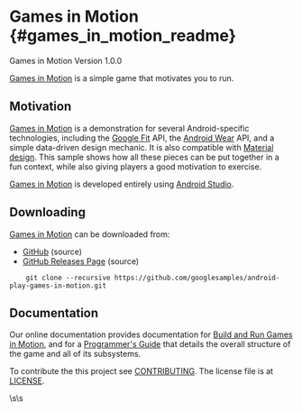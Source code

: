Games in Motion   {#games_in_motion_readme}
===============

Games in Motion Version 1.0.0

[Games in Motion][] is a simple game that motivates you to run.

## Motivation

[Games in Motion][] is a demonstration for several Android-specific
technologies, including the [Google Fit][] API, the [Android Wear][] API, and a
simple data-driven design mechanic. It is also compatible with
[Material design][]. This sample shows how all these pieces can be put together
in a fun context, while also giving players a good motivation to exercise.

[Games in Motion][] is developed entirely using [Android Studio][].

## Downloading

[Games in Motion][] can be downloaded from:
   * [GitHub][] (source)
   * [GitHub Releases Page](http://github.com/googlesamples/android-play-games-in-motion/releases) (source)

~~~{.sh}
    git clone --recursive https://github.com/googlesamples/android-play-games-in-motion.git
~~~

## Documentation

Our online documentation provides documentation for
[Build and Run Games in Motion][], and for a [Programmer's Guide][] that details
the overall structure of the game and all of its subsystems.

To contribute the this project see [CONTRIBUTING][]. The license file is at
[LICENSE][].

\s\s

  [Android Studio]: http://developer.android.com/tools/studio/index.html
  [Android Wear]: https://developer.android.com/wear/index.html
  [Build and Run Games in Motion]: http://github.com/googlesamples/android-play-games-in-motiongames_in_motion_guide_building.html
  [Games in Motion]: http://github.com/googlesamples/android-play-games-in-motion
  [Google Fit]: https://developers.google.com/fit/
  [Material design]: http://www.google.com/design/spec/material-design/introduction.html
  [Programmer's Guide]: http://github.com/googlesamples/android-play-games-in-motion/games_in_motion_guide_overview.html
  [CONTRIBUTING]: http://github.com/googlesamples/android-play-games-in-motion/blob/master/CONTRIBUTING
  [LICENSE]: http://github.com/googlesamples/android-play-games-in-motion/blob/master/LICENSE
  [GitHub]: http://github.com/googlesamples/android-play-games-in-motion
